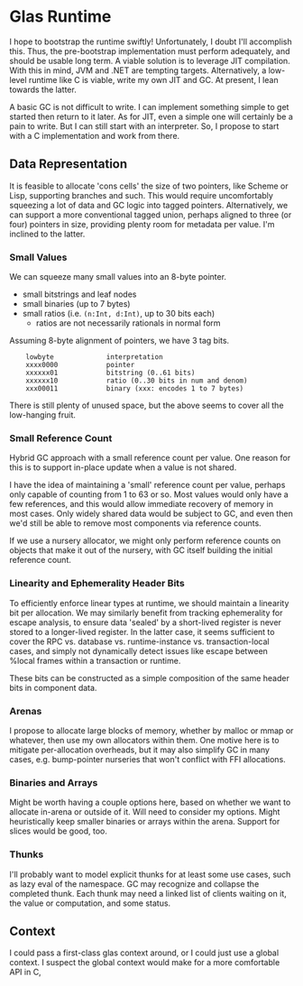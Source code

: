 # Glas Runtime

I hope to bootstrap the runtime swiftly! Unfortunately, I doubt I'll accomplish this. Thus, the pre-bootstrap implementation must perform adequately, and should be usable long term. A viable solution is to leverage JIT compilation. With this in mind, JVM and .NET are tempting targets. Alternatively, a low-level runtime like C is viable, write my own JIT and GC. At present, I lean towards the latter.

A basic GC is not difficult to write. I can implement something simple to get started then return to it later. As for JIT, even a simple one will certainly be a pain to write. But I can still start with an interpreter. So, I propose to start with a C implementation and work from there.

## Data Representation

It is feasible to allocate 'cons cells' the size of two pointers, like Scheme or Lisp, supporting branches and such. This would require uncomfortably squeezing a lot of data and GC logic into tagged pointers. Alternatively, we can support a more conventional tagged union, perhaps aligned to three (or four) pointers in size, providing plenty room for metadata per value. I'm inclined to the latter. 

### Small Values

We can squeeze many small values into an 8-byte pointer. 

* small bitstrings and leaf nodes
* small binaries (up to 7 bytes)
* small ratios (i.e. `(n:Int, d:Int)`, up to 30 bits each)
  * ratios are not necessarily rationals in normal form

Assuming 8-byte alignment of pointers, we have 3 tag bits. 

        lowbyte             interpretation
        xxxx0000            pointer
        xxxxxx01            bitstring (0..61 bits)
        xxxxxx10            ratio (0..30 bits in num and denom)
        xxx00011            binary (xxx: encodes 1 to 7 bytes)

There is still plenty of unused space, but the above seems to cover all the low-hanging fruit.

### Small Reference Count

Hybrid GC approach with a small reference count per value. One reason for this is to support in-place update when a value is not shared.

I have the idea of maintaining a 'small' reference count per value, perhaps only capable of counting from 1 to 63 or so. Most values would only have a few references, and this would allow immediate recovery of memory in most cases. Only widely shared data would be subject to GC, and even then we'd still be able to remove most components via reference counts.

If we use a nursery allocator, we might only perform reference counts on objects that make it out of the nursery, with GC itself building the initial reference count.

### Linearity and Ephemerality Header Bits

To efficiently enforce linear types at runtime, we should maintain a linearity bit per allocation. We may similarly benefit from tracking ephemerality for escape analysis, to ensure data 'sealed' by a short-lived register is never stored to a longer-lived register. In the latter case, it seems sufficient to cover the RPC vs. database vs. runtime-instance vs. transaction-local cases, and simply not dynamically detect issues like escape between %local frames within a transaction or runtime.

These bits can be constructed as a simple composition of the same header bits in component data.

### Arenas

I propose to allocate large blocks of memory, whether by malloc or mmap or whatever, then use my own allocators within them. One motive here is to mitigate per-allocation overheads, but it may also simplify GC in many cases, e.g. bump-pointer nurseries that won't conflict with FFI allocations.

### Binaries and Arrays

Might be worth having a couple options here, based on whether we want to allocate in-arena or outside of it. Will need to consider my options. Might heuristically keep smaller binaries or arrays within the arena. Support for slices would be good, too.

### Thunks

I'll probably want to model explicit thunks for at least some use cases, such as lazy eval of the namespace. GC may recognize and collapse the completed thunk. Each thunk may need a linked list of clients waiting on it, the value or computation, and some status. 

## Context

I could pass a first-class glas context around, or I could just use a global context. I suspect the global context would make for a more comfortable API in C, 

